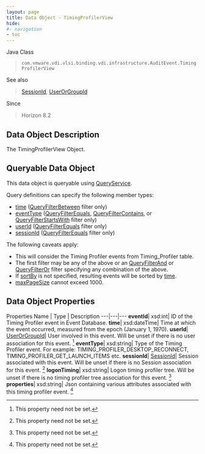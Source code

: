 ```yaml
---
layout: page
title: Data Object - TimingProfilerView
hide:
#- navigation
- toc
---
```






Java Class
> `com.vmware.vdi.vlsi.binding.vdi.infrastructure.AuditEvent.TimingProfilerView`

See also
> [SessionId](vdi.entity.SessionId.md), [UserOrGroupId](vdi.entity.UserOrGroupId.md)

Since
> Horizon 8.2


## Data Object Description

The TimingProfilerView Object.

##  Queryable Data Object

This data object is queryable using [QueryService](vdi.query.QueryService.md "QueryService").

Query definitions can specify the following member types:

* [time](vdi.infrastructure.AuditEvent.TimingProfilerView.md#time) ([QueryFilterBetween](vdi.query.QueryFilter.Between.md) filter only)
* [eventType](vdi.infrastructure.AuditEvent.TimingProfilerView.md#eventType) ([QueryFilterEquals](vdi.query.QueryFilter.Equals.md), [QueryFilterContains](vdi.query.QueryFilter.Contains.md), or [QueryFilterStartsWith](vdi.query.QueryFilter.StartsWith.md) filter only)
* [userId](vdi.infrastructure.AuditEvent.TimingProfilerView.md#userId) ([QueryFilterEquals](vdi.query.QueryFilter.Equals.md) filter only)
* [sessionId](vdi.infrastructure.AuditEvent.TimingProfilerView.md#sessionId) ([QueryFilterEquals](vdi.query.QueryFilter.Equals.md) filter only)

The following caveats apply:
* This will consider the Timing Profiler events from Timing_Profiler table.
* The first filter may be any of the above or an [QueryFilterAnd](vdi.query.QueryFilter.And.md) or [QueryFilterOr](vdi.query.QueryFilter.Or.md) filter specifying any combination of the above.
* If [sortBy](vdi.query.QueryDefinition.md#sortBy) is not specified, resulting events will be sorted by [time](vdi.infrastructure.AuditEvent.TimingProfilerView.md#time).
* [maxPageSize](vdi.query.QueryDefinition.md#maxPageSize) cannot exceed 1000.



## Data Object Properties
Properties
Name |  Type |  Description
---|---|---
**eventId**|  xsd:int|  ID of the Timing Profiler event in Event Database.
**time**|  xsd:dateTime|  Time at which the event occurred, measured from the epoch (January 1, 1970).
**userId**| [UserOrGroupId](vdi.entity.UserOrGroupId.md)|  User involved in this event. Will be unset if there is no user association for this event. [^1]
**eventType**|  xsd:string|  Type of the Timing Profiler event. For example: TIMING_PROFILER_DESKTOP_RECONNECT, TIMING_PROFILER_GET_LAUNCH_ITEMS etc.
**sessionId**| [SessionId](vdi.entity.SessionId.md)|  Session associated with this event. Will be unset if there is no Session association for this event. [^1]
**logonTiming**|  xsd:string|  Logon timing profiler tree. Will be unset if there is no timing profiler tree association for this event. [^1]
**properties**|  xsd:string|  Json containing various attributes associated with this timing profiler event. [^1]
 


 


[^1]: This property need not be set.